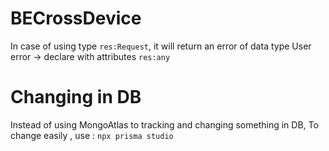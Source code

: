 # BECrossDevice

In case of using type `res:Request`, it will return an error of data type User error -> declare with attributes `res:any`

# Changing in DB

Instead of using MongoAtlas to tracking and changing something in DB,
To change easily , use :
`npx prisma studio`
